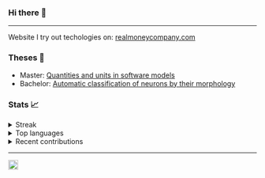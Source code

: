 ### Hi there :wave:

----

Website I try out techologies on: [realmoneycompany.com](https://v2.realmoneycompany.com)

### Theses :scroll:
- Master: [Quantities and units in software models](https://github.com/mackeper/Quantities-and-units-in-software-models)
- Bachelor: [Automatic classification of neurons by their morphology](https://github.com/mackeper/AutomaticClassification)

### Stats :chart_with_upwards_trend:
<details>
  <summary>Streak</summary>
  <a href="https://git.io/streak-stats">
    <img align="center" src="http://github-readme-streak-stats.herokuapp.com?user=mackeper&theme=dark&background=000000" />
  </a>
</details>
<details>
  <summary>Top languages</summary>
  <a href="https://github.com/anuraghazra/github-readme-stats">
    <img align="center" src="https://github-readme-stats.vercel.app/api/top-langs/?username=mackeper&langs_count=10&layout=compact&theme=vision-friendly-dark&size_weight=0.5&count_weight=0.5" />
  </a>
</details>
<details>
  <summary>Recent contributions</summary>
  <a href="https://github.com/anuraghazra/github-readme-stats">
    <img align="center" src="https://github-readme-stats.vercel.app/api?username=mackeper&show_icons=true&layout=compact&theme=vision-friendly-dark&hide=contribs" />
  </a>
</details>

----

<a href="https://www.linkedin.com/in/marcus-%C3%B6stling">
  <img align="left" alt="Marcus's LinkedIn" width="20px" src="https://simpleicons.now.sh/linkedin/495f7e" />
</a>

<img align="right" src="https://komarev.com/ghpvc/?username=mackeper&style=flat-square&color=gray" alt=""/>

<!--
**mackeper/mackeper** is a ✨ _special_ ✨ repository because its `README.md` (this file) appears on your GitHub profile.

Here are some ideas to get you started:

- 🔭 I’m currently working on ...
- 🌱 I’m currently learning ...
- 👯 I’m looking to collaborate on ...
- 🤔 I’m looking for help with ...
- 💬 Ask me about ...
- 📫 How to reach me: ...
- 😄 Pronouns: ...
- ⚡ Fun fact: ...
-->

